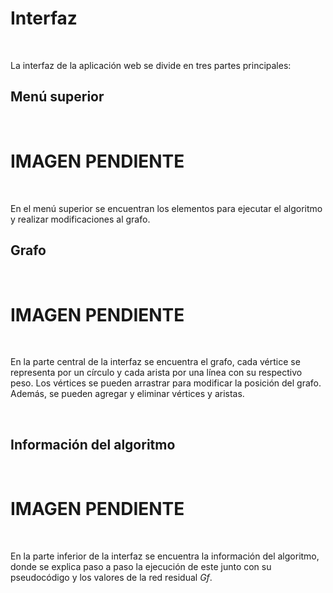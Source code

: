 # Interfaz

&nbsp;

La interfaz de la aplicación web se divide en tres partes principales:

## Menú superior

&nbsp;

# IMAGEN PENDIENTE

&nbsp;

En el menú superior se encuentran los elementos para ejecutar el algoritmo y realizar modificaciones al grafo.

## Grafo

&nbsp;

# IMAGEN PENDIENTE

&nbsp;

En la parte central de la interfaz se encuentra el grafo, cada vértice se representa por un círculo y cada arista por una línea con su respectivo peso. Los vértices se pueden arrastrar para modificar la posición del grafo. Además, se pueden agregar y eliminar vértices y aristas.

&nbsp;

## Información del algoritmo

&nbsp;

# IMAGEN PENDIENTE

&nbsp;

En la parte inferior de la interfaz se encuentra la información del algoritmo, donde se explica paso a paso la ejecución de este junto con su pseudocódigo y los valores de la red residual *Gf*.